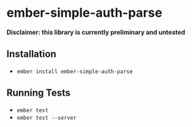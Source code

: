 # ember-simple-auth-parse

**Disclaimer: this library is currently preliminary and untested**

## Installation

- `ember install ember-simple-auth-parse`

## Running Tests

* `ember test`
* `ember test --server`
